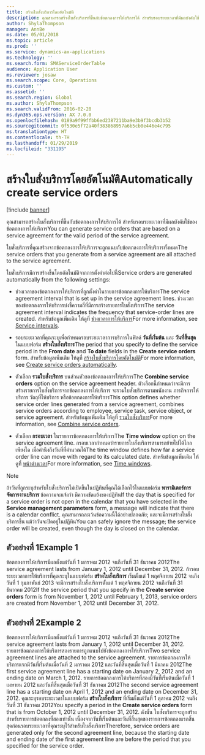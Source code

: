 ```yaml
---
title: สร้างใบสั่งบริการโดยอัตโนมัติ
description: คุณสามารถสร้างใบสั่งบริการที่ขึ้นกับข้อตกลงการให้บริการได้ สำหรับรอบระยะเวลาที่มีผลบังคับใช้ของข้อตกลงการให้บริการ
author: ShylaThompson
manager: AnnBe
ms.date: 05/01/2018
ms.topic: article
ms.prod: ''
ms.service: dynamics-ax-applications
ms.technology: ''
ms.search.form: SMAServiceOrderTable
audience: Application User
ms.reviewer: josaw
ms.search.scope: Core, Operations
ms.custom: ''
ms.assetid: ''
ms.search.region: Global
ms.author: ShylaThompson
ms.search.validFrom: 2016-02-28
ms.dyn365.ops.version: AX 7.0.0
ms.openlocfilehash: 0189a9f99ffbb6ed2387211ba9e3b9f3bcdb3b52
ms.sourcegitcommit: 0f530e5f72a40f383868957a6b5cb0e446e4c795
ms.translationtype: HT
ms.contentlocale: th-TH
ms.lasthandoff: 01/29/2019
ms.locfileid: "331195"
---
```

# <a name="automatically-create-service-orders"></a><span data-ttu-id="91238-103">สร้างใบสั่งบริการโดยอัตโนมัติ</span><span class="sxs-lookup"><span data-stu-id="91238-103">Automatically create service orders</span></span> 

[!include [banner](../includes/banner.md)]


<span data-ttu-id="91238-104">คุณสามารถสร้างใบสั่งบริการที่ขึ้นกับข้อตกลงการให้บริการได้ สำหรับรอบระยะเวลาที่มีผลบังคับใช้ของข้อตกลงการให้บริการ</span><span class="sxs-lookup"><span data-stu-id="91238-104">You can generate service orders that are based on a service agreement for the valid period of the service agreement.</span></span>

<span data-ttu-id="91238-105">ใบสั่งบริการที่คุณสร้างจากข้อตกลงการให้บริการจะถูกแนบกับข้อตกลงการให้บริการทั้งหมด</span><span class="sxs-lookup"><span data-stu-id="91238-105">The service orders that you generate from a service agreement are all attached to the service agreement.</span></span>

<span data-ttu-id="91238-106">ใบสั่งบริการมีการสร้างขึ้นโดยอัตโนมัติจากการตั้งค่าต่อไปนี้</span><span class="sxs-lookup"><span data-stu-id="91238-106">Service orders are generated automatically from the following settings:</span></span>

  - <span data-ttu-id="91238-107">ช่วงเวลาของข้อตกลงการให้บริการที่ถูกตั้งค่าในรายการข้อตกลงการให้บริการ</span><span class="sxs-lookup"><span data-stu-id="91238-107">The service agreement interval that is set up in the service agreement lines.</span></span> <span data-ttu-id="91238-108">ช่วงเวลาของข้อตกลงการให้บริการบ่งชี้ความถี่ที่มีการสร้างรายการใบสั่งบริการ</span><span class="sxs-lookup"><span data-stu-id="91238-108">The service agreement interval indicates the frequency that service-order lines are created.</span></span> <span data-ttu-id="91238-109">สำหรับข้อมูลเพิ่มเติม ให้ดูที่ [ช่วงเวลาการให้บริการ](service-intervals.md)</span><span class="sxs-lookup"><span data-stu-id="91238-109">For more information, see [Service intervals](service-intervals.md).</span></span>

  - <span data-ttu-id="91238-110">รอบระยะเวลาที่คุณระบุเพื่อกำหนดรอบระยะเวลาการบริการในฟิลด์ **วันที่เริ่มต้น** และ **วันที่สิ้นสุด** ในแบบฟอร์ม **สร้างใบสั่งบริการ**</span><span class="sxs-lookup"><span data-stu-id="91238-110">The period that you specify to define the service period in the **From date** and **To date** fields in the **Create service orders** form.</span></span> <span data-ttu-id="91238-111">สำหรับข้อมูลเพิ่มเติม ให้ดูที่ [สร้างใบสั่งบริการโดยอัตโนมัติ](create-service-orders-automatically.md)</span><span class="sxs-lookup"><span data-stu-id="91238-111">For more information, see [Create service orders automatically](create-service-orders-automatically.md).</span></span>

  - <span data-ttu-id="91238-112">ตัวเลือก **รวมใบสั่งบริการ** บนส่วนหัวของข้อตกลงการให้บริการ</span><span class="sxs-lookup"><span data-stu-id="91238-112">The **Combine service orders** option on the service agreement header.</span></span> <span data-ttu-id="91238-113">ตัวเลือกนี้กำหนดว่าจะมีการสร้างรายการใบสั่งบริการจากข้อตกลงการให้บริการ จะรวมใบสั่งบริการตามพนักงาน ภารกิจการให้บริการ วัตถุที่ให้บริการ หรือข้อตกลงการให้บริการ</span><span class="sxs-lookup"><span data-stu-id="91238-113">This option defines whether service order lines generated from a service agreement, combines service orders according to employee, service task, service object, or service agreement.</span></span> <span data-ttu-id="91238-114">สำหรับข้อมูลเพิ่มเติม ให้ดูที่ [รวมใบสั่งบริการ](combine-service-orders.md)</span><span class="sxs-lookup"><span data-stu-id="91238-114">For more information, see [Combine service orders](combine-service-orders.md).</span></span>

  - <span data-ttu-id="91238-115">ตัวเลือก **กรอบเวลา** ในรายการข้อตกลงการให้บริการ</span><span class="sxs-lookup"><span data-stu-id="91238-115">The **Time window** option on the service agreement line.</span></span> <span data-ttu-id="91238-116">กรอบเวลากำหนดว่ารายการใบสั่งบริการสามารถย้ายไปได้ไกลเพียงใด เมื่อคำนึงถึงวันที่ที่คำนวณได้</span><span class="sxs-lookup"><span data-stu-id="91238-116">The time window defines how far a service order line can move with regard to its calculated date.</span></span> <span data-ttu-id="91238-117">สำหรับข้อมูลเพิ่มเติม ให้ดูที่ [หน้าต่างเวลา](time-windows.md)</span><span class="sxs-lookup"><span data-stu-id="91238-117">For more information, see [Time windows](time-windows.md).</span></span>


> [!NOTE]
> <P><span data-ttu-id="91238-118">ถ้าวันที่ถูกระบุสำหรับใบสั่งบริการไม่เปิดขึ้นในปฏิทินที่คุณได้เลือกไว้ในแบบฟอร์ม <STRONG>พารามิเตอร์การจัดการงานบริการ</STRONG> ข้อความจะแจ้งว่า มีความขัดแย้งของปฏิทิน</span><span class="sxs-lookup"><span data-stu-id="91238-118">If the day that is specified for a service order is not open in the calendar that you have selected in the <STRONG>Service management parameters</STRONG> form, a message will indicate that there is a calendar conflict.</span></span> <span data-ttu-id="91238-119">คุณสามารถละเว้นข้อความนี้ได้อย่างปลอดภัย; และจะมีการสร้างใบสั่งบริการขึ้น แม้ว่าวันจะปิดอยู่ในปฏิทิน</span><span class="sxs-lookup"><span data-stu-id="91238-119">You can safely ignore the message; the service order will be created, even though the day is closed on the calendar.</span></span></P>

## <a name="example-1"></a><span data-ttu-id="91238-120">ตัวอย่างที่ 1</span><span class="sxs-lookup"><span data-stu-id="91238-120">Example 1</span></span>

<span data-ttu-id="91238-121">ข้อตกลงการให้บริการมีผลตั้งแต่วันที่ 1 มกราคม 2012 จนถึงวันที่ 31 ธันวาคม 2012</span><span class="sxs-lookup"><span data-stu-id="91238-121">The service agreement lasts from January 1, 2012 until December 31, 2012.</span></span> <span data-ttu-id="91238-122">ถ้ารอบระยะเวลาการให้บริการที่คุณระบุในแบบฟอร์ม **สร้างใบสั่งบริการ** เริ่มตั้งแต่ 1 พฤศจิกายน 2012 จนถึงวันที่ 1 กุมภาพันธ์ 2013 จะมีการสร้างใบสั่งบริการตั้งแต่ 1 พฤศจิกายน 2012 จนถึงวันที่ 31 ธันวาคม 2012</span><span class="sxs-lookup"><span data-stu-id="91238-122">If the service period that you specify in the **Create service orders** form is from November 1, 2012 until February 1, 2013, service orders are created from November 1, 2012 until December 31, 2012.</span></span>

## <a name="example-2"></a><span data-ttu-id="91238-123">ตัวอย่างที่ 2</span><span class="sxs-lookup"><span data-stu-id="91238-123">Example 2</span></span>

<span data-ttu-id="91238-124">ข้อตกลงการให้บริการมีผลตั้งแต่วันที่ 1 มกราคม 2012 จนถึงวันที่ 31 ธันวาคม 2012</span><span class="sxs-lookup"><span data-stu-id="91238-124">The service agreement lasts from January 1, 2012 until December 31, 2012.</span></span> <span data-ttu-id="91238-125">รายการข้อตกลงการให้บริการสองรายการถูกแนบไปยังข้อตกลงการให้บริการ</span><span class="sxs-lookup"><span data-stu-id="91238-125">Two service agreement lines are attached to the service agreement.</span></span> <span data-ttu-id="91238-126">รายการข้อตกลงการให้บริการแรกมีวันที่เริ่มต้นเมื่อวันที่ 2 มกราคม 2012 และวันที่สิ้นสุดเมื่อวันที่ 1 มีนาคม 2012</span><span class="sxs-lookup"><span data-stu-id="91238-126">The first service agreement line has a starting date on January 2, 2012 and an ending date on March 1, 2012.</span></span> <span data-ttu-id="91238-127">รายการข้อตกลงการให้บริการที่สองมีวันที่เริ่มต้นเมื่อวันที่ 1 เมษายน 2012 และวันที่สิ้นสุดเมื่อวันที่ 31 ธันวาคม 2012</span><span class="sxs-lookup"><span data-stu-id="91238-127">The second service agreement line has a starting date on April 1, 2012 and an ending date on December 31, 2012.</span></span> <span data-ttu-id="91238-128">คุณระบุรอบระยะเวลาในแบบฟอร์ม **สร้างใบสั่งบริการ** ที่เริ่มตั้งแต่วันที่ 1 ตุลาคม 2012 จนถึงวันที่ 31 ธันวาคม 2012</span><span class="sxs-lookup"><span data-stu-id="91238-128">You specify a period in the **Create service orders** form that is from October 1, 2012 until December 31, 2012.</span></span> <span data-ttu-id="91238-129">ดังนั้น ใบสั่งบริการจะถูกสร้างสำหรับรายการข้อตกลงที่สองเท่านั้น เนื่องจากวันที่เริ่มต้นและวันที่สิ้นสุดของรายการข้อตกลงแรกสิ้นสุดก่อนรอบระยะเวลาที่คุณระบุไว้สำหรับใบสั่งบริการ</span><span class="sxs-lookup"><span data-stu-id="91238-129">Therefore, service orders are generated only for the second agreement line, because the starting date and ending date of the first agreement line are before the period that you specified for the service order.</span></span>

  


